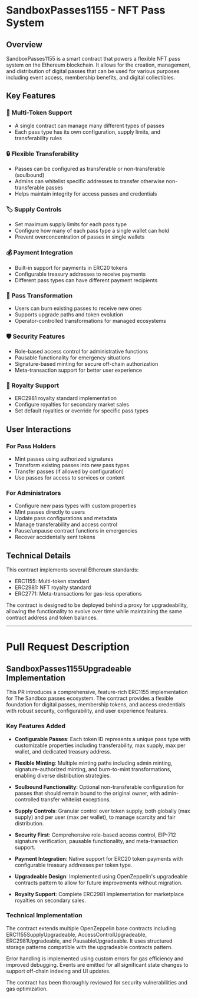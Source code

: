 # SandboxPasses1155 - NFT Pass System

## Overview

SandboxPasses1155 is a smart contract that powers a flexible NFT pass system on
the Ethereum blockchain. It allows for the creation, management, and
distribution of digital passes that can be used for various purposes including
event access, membership benefits, and digital collectibles.

## Key Features

### 📱 Multi-Token Support

- A single contract can manage many different types of passes
- Each pass type has its own configuration, supply limits, and transferability
  rules

### 🔒 Flexible Transferability

- Passes can be configured as transferable or non-transferable (soulbound)
- Admins can whitelist specific addresses to transfer otherwise non-transferable
  passes
- Helps maintain integrity for access passes and credentials

### 🏷️ Supply Controls

- Set maximum supply limits for each pass type
- Configure how many of each pass type a single wallet can hold
- Prevent overconcentration of passes in single wallets

### 💰 Payment Integration

- Built-in support for payments in ERC20 tokens
- Configurable treasury addresses to receive payments
- Different pass types can have different payment recipients

### 🔄 Pass Transformation

- Users can burn existing passes to receive new ones
- Supports upgrade paths and token evolution
- Operator-controlled transformations for managed ecosystems

### 🛡️ Security Features

- Role-based access control for administrative functions
- Pausable functionality for emergency situations
- Signature-based minting for secure off-chain authorization
- Meta-transaction support for better user experience

### 💸 Royalty Support

- ERC2981 royalty standard implementation
- Configure royalties for secondary market sales
- Set default royalties or override for specific pass types

## User Interactions

### For Pass Holders

- Mint passes using authorized signatures
- Transform existing passes into new pass types
- Transfer passes (if allowed by configuration)
- Use passes for access to services or content

### For Administrators

- Configure new pass types with custom properties
- Mint passes directly to users
- Update pass configurations and metadata
- Manage transferability and access control
- Pause/unpause contract functions in emergencies
- Recover accidentally sent tokens

## Technical Details

This contract implements several Ethereum standards:

- ERC1155: Multi-token standard
- ERC2981: NFT royalty standard
- ERC2771: Meta-transactions for gas-less operations

The contract is designed to be deployed behind a proxy for upgradeability,
allowing the functionality to evolve over time while maintaining the same
contract address and token balances.

---

# Pull Request Description

## SandboxPasses1155Upgradeable Implementation

This PR introduces a comprehensive, feature-rich ERC1155 implementation for The
Sandbox passes ecosystem. The contract provides a flexible foundation for
digital passes, membership tokens, and access credentials with robust security,
configurability, and user experience features.

### Key Features Added

- **Configurable Passes**: Each token ID represents a unique pass type with
  customizable properties including transferability, max supply, max per wallet,
  and dedicated treasury address.

- **Flexible Minting**: Multiple minting paths including admin minting,
  signature-authorized minting, and burn-to-mint transformations, enabling
  diverse distribution strategies.

- **Soulbound Functionality**: Optional non-transferable configuration for
  passes that should remain bound to the original owner, with admin-controlled
  transfer whitelist exceptions.

- **Supply Controls**: Granular control over token supply, both globally (max
  supply) and per user (max per wallet), to manage scarcity and fair
  distribution.

- **Security First**: Comprehensive role-based access control, EIP-712 signature
  verification, pausable functionality, and meta-transaction support.

- **Payment Integration**: Native support for ERC20 token payments with
  configurable treasury addresses per token type.

- **Upgradeable Design**: Implemented using OpenZeppelin's upgradeable contracts
  pattern to allow for future improvements without migration.

- **Royalty Support**: Complete ERC2981 implementation for marketplace royalties
  on secondary sales.

### Technical Implementation

The contract extends multiple OpenZeppelin base contracts including
ERC1155SupplyUpgradeable, AccessControlUpgradeable, ERC2981Upgradeable, and
PausableUpgradeable. It uses structured storage patterns compatible with the
upgradeable contracts pattern.

Error handling is implemented using custom errors for gas efficiency and
improved debugging. Events are emitted for all significant state changes to
support off-chain indexing and UI updates.

The contract has been thoroughly reviewed for security vulnerabilities and gas
optimization.
